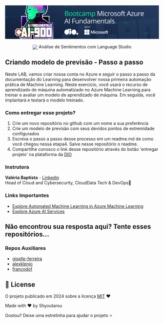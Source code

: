 <p align="center">
    <img  src="../imagens/00_Logo_Bootccamp.jpeg" width="1000"/>  
</p>

<p align="center">
    <a href="https://www.dio.me/">
     <img align="center" width="60px" src="https://hermes.dio.me/lab_projects/badges/dc92e499-6ec6-4c82-af3f-00c40538ca80.png"></a>
    <span> 
Análise de Sentimentos com Language Studio </span>
</p>

## Criando modelo de previsão - Passo a passo

Neste LAB, vamos criar nossa conta no Azure e seguir o passo a passo da documentação do Learning para desenvolver nossa primeira automação prática de Machine Learning. Neste exercício, você usará o recurso de aprendizado de máquina automatizado no Azure Machine Learning para treinar e avaliar um modelo de aprendizado de máquina. Em seguida, você implantará e testará o modelo treinado. 


### Como entregar esse projeto?
1. Crie um novo repositório no github com um nome a sua preferência
2. Crie um modelo de previsão com seus devidos pontos de extremidade configurados
3. Escreva o passo a passo desse processo em um readme.md de como você chegou nessa etapa4. Salve nesse repositório o readme.
4. Compartilhe conosco o link desse repositório através do botão 'entregar projeto' na plataforma da [DIO](https://web.dio.me/home)

### Instrutora
**Valéria Baptista** - [Linkedin](https://www.linkedin.com/in/valeriabaptista/)
<br>Head of Cloud and Cybersecurity, CloudData Tech & DevOps

### Links Importantes
- [Explore Automated Machine Learning in Azure Machine Learning](https://microsoftlearning.github.io/mslearn-ai-fundamentals/Instructions/Labs/01-machine-learning.html)
- [Explore Azure AI Services](https://microsoftlearning.github.io/mslearn-ai-fundamentals/Instructions/Labs/02-content-safety.html)



## Não encontrou sua resposta aqui? Tente esses repositórios...

### Repos Auxiliares
- [giselle-ferreira](
https://github.com/giselle-ferreira/automl-microsoft-azure)
- [alexklenio](
 https://github.com/alexklenio/DIO-Microsoft-Azure-AI-Fundamentals/tree/main/DP01%20-%20Trabalhando%20com%20Machine%20Learning)
- [francodof](
https://github.com/francodof/DIO-Microsoft-Azure-AI-Fundamentals/tree/main/Lab01-Azure-ML-Automated)


## 📜 License

O projeto publicado em 2024 sobre a licença [MIT](./LICENSE) ❤️ 

Made with ❤️ by Shyoutarou

Gostou? Deixe uma estrelinha para ajudar o projeto ⭐


